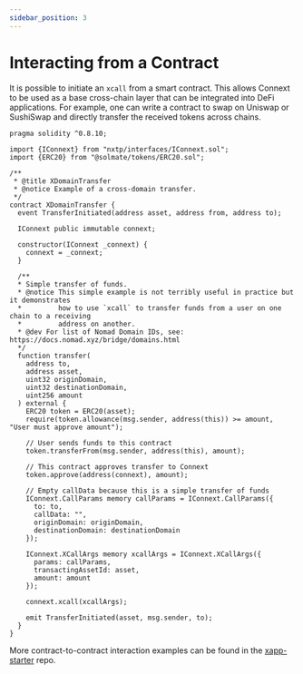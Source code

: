 ```yaml
---
sidebar_position: 3
---
```


# Interacting from a Contract

It is possible to initiate an `xcall` from a smart contract. This allows Connext to be used as a base cross-chain layer that can be integrated into DeFi applications. For example, one can write a contract to swap on Uniswap or SushiSwap and directly transfer the received tokens across chains.

```
pragma solidity ^0.8.10;

import {IConnext} from "nxtp/interfaces/IConnext.sol";
import {ERC20} from "@solmate/tokens/ERC20.sol";

/**
 * @title XDomainTransfer
 * @notice Example of a cross-domain transfer.
 */
contract XDomainTransfer {
  event TransferInitiated(address asset, address from, address to);

  IConnext public immutable connext;

  constructor(IConnext _connext) {
    connext = _connext;
  }

  /**
  * Simple transfer of funds.
  * @notice This simple example is not terribly useful in practice but it demonstrates  
  *         how to use `xcall` to transfer funds from a user on one chain to a receiving  
  *         address on another.
  * @dev For list of Nomad Domain IDs, see: https://docs.nomad.xyz/bridge/domains.html
  */
  function transfer(
    address to,
    address asset,
    uint32 originDomain,
    uint32 destinationDomain,
    uint256 amount
  ) external {
    ERC20 token = ERC20(asset);
    require(token.allowance(msg.sender, address(this)) >= amount, "User must approve amount");

    // User sends funds to this contract
    token.transferFrom(msg.sender, address(this), amount);

    // This contract approves transfer to Connext
    token.approve(address(connext), amount);

    // Empty callData because this is a simple transfer of funds
    IConnext.CallParams memory callParams = IConnext.CallParams({
      to: to,
      callData: "",
      originDomain: originDomain,
      destinationDomain: destinationDomain
    });

    IConnext.XCallArgs memory xcallArgs = IConnext.XCallArgs({
      params: callParams,
      transactingAssetId: asset,
      amount: amount
    });

    connext.xcall(xcallArgs);

    emit TransferInitiated(asset, msg.sender, to);
  }
}
```

More contract-to-contract interaction examples can be found in the [xapp-starter](https://github.com/connext/xapp-starter/) repo.
